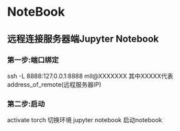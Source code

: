 # NoteBook
## 远程连接服务器端Jupyter Notebook 
### 第一步:端口绑定
 ssh -L 8888:127.0.0.1:8888 mll@XXXXXXX
 其中XXXXX代表address_of_remote(远程服务器IP) 
### 第二步:启动
 activate torch   切换环境
 jupyter notebook 启动notebook
